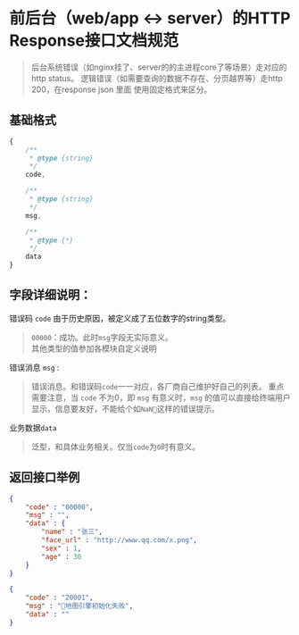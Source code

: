 # 前后台（web/app <-> server）的HTTP Response接口文档规范

> 后台系统错误（如nginx挂了、server的的主进程core了等场景）走对应的http status。
逻辑错误（如需要查询的数据不存在、分页越界等）走http 200，在response json 里面
使用固定格式来区分。

## 基础格式
```js
{
	/**
	 * @type {string}
	 */
	code,

	/**
	 * @type {string}
	 */
	msg,

	/**
	 * @type {*}
	 */
	data
}
```

## 字段详细说明：
错误码 `code`
由于历史原因，被定义成了五位数字的string类型。
>`00000`：成功。此时`msg`字段无实际意义。<br>
 其他类型的值参加各模块自定义说明

错误消息 `msg` :
> 错误消息。和错误码`code`一一对应，各厂商自己维护好自己的列表。
 重点需要注意，当 `code` 不为0，即 `msg` 有意义时，`msg` 的值可以直接给终端用户显示，信息要友好，不能给个如`NaN`这样的错误提示。

业务数据`data`
>泛型，和具体业务相关。仅当`code`为`0`时有意义。

## 返回接口举例
```json
{
	"code" : "00000",
	"msg" : "",
	"data" : {
		"name" : "张三",
		"face_url" : "http://www.qq.com/x.png",
		"sex" : 1,
		"age" : 30
	}
}
```

```json
{
	"code" : "20001",
	"msg" : "地图引擎初始化失败",
	"data" : ""
}
```

